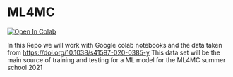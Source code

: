 # ML4MC

[![Open In Colab](https://colab.research.google.com/assets/colab-badge.svg)](https://colab.research.google.com/github/billalsohail/ML4MC)


In this Repo we will work with Google colab notebooks and the data taken from https://doi.org/10.1038/s41597-020-0385-y 
This data set will be the main source of training and testing for a ML model for the ML4MC summer school 2021
